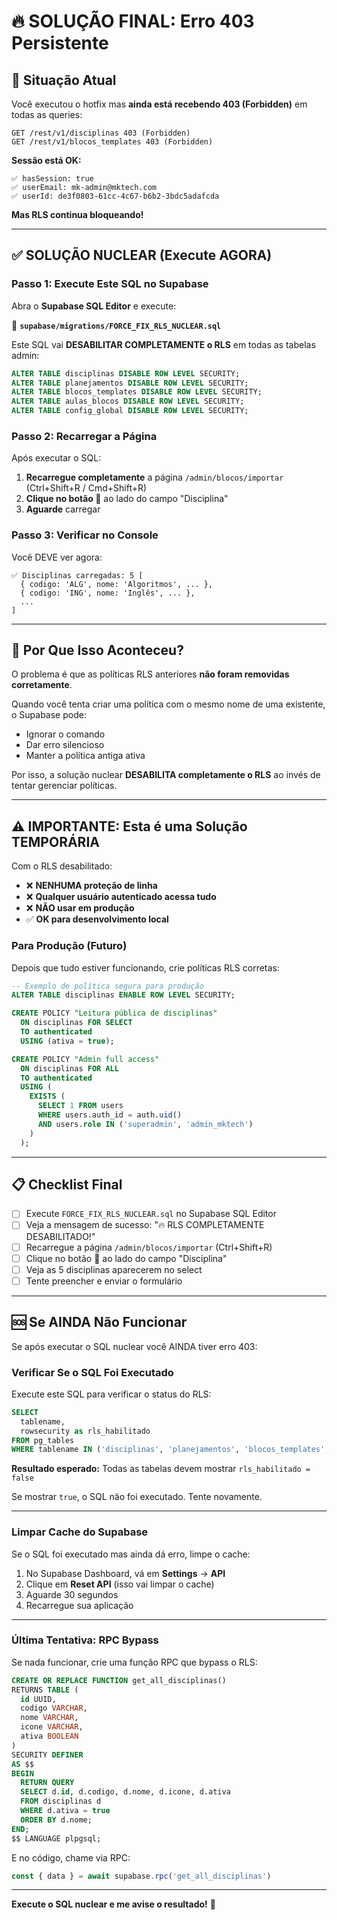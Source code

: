 # 🔥 SOLUÇÃO FINAL: Erro 403 Persistente

## 🚨 Situação Atual

Você executou o hotfix mas **ainda está recebendo 403 (Forbidden)** em todas as queries:

```
GET /rest/v1/disciplinas 403 (Forbidden)
GET /rest/v1/blocos_templates 403 (Forbidden)
```

**Sessão está OK:**
```
✅ hasSession: true
✅ userEmail: mk-admin@mktech.com
✅ userId: de3f0803-61cc-4c67-b6b2-3bdc5adafcda
```

**Mas RLS continua bloqueando!**

---

## ✅ SOLUÇÃO NUCLEAR (Execute AGORA)

### Passo 1: Execute Este SQL no Supabase

Abra o **Supabase SQL Editor** e execute:

📁 **`supabase/migrations/FORCE_FIX_RLS_NUCLEAR.sql`**

Este SQL vai **DESABILITAR COMPLETAMENTE o RLS** em todas as tabelas admin:

```sql
ALTER TABLE disciplinas DISABLE ROW LEVEL SECURITY;
ALTER TABLE planejamentos DISABLE ROW LEVEL SECURITY;
ALTER TABLE blocos_templates DISABLE ROW LEVEL SECURITY;
ALTER TABLE aulas_blocos DISABLE ROW LEVEL SECURITY;
ALTER TABLE config_global DISABLE ROW LEVEL SECURITY;
```

### Passo 2: Recarregar a Página

Após executar o SQL:

1. **Recarregue completamente** a página `/admin/blocos/importar` (Ctrl+Shift+R / Cmd+Shift+R)
2. **Clique no botão 🔄** ao lado do campo "Disciplina"
3. **Aguarde** carregar

### Passo 3: Verificar no Console

Você DEVE ver agora:

```
✅ Disciplinas carregadas: 5 [
  { codigo: 'ALG', nome: 'Algoritmos', ... },
  { codigo: 'ING', nome: 'Inglês', ... },
  ...
]
```

---

## 🎯 Por Que Isso Aconteceu?

O problema é que as políticas RLS anteriores **não foram removidas corretamente**.

Quando você tenta criar uma política com o mesmo nome de uma existente, o Supabase pode:
- Ignorar o comando
- Dar erro silencioso
- Manter a política antiga ativa

Por isso, a solução nuclear **DESABILITA completamente o RLS** ao invés de tentar gerenciar políticas.

---

## ⚠️ IMPORTANTE: Esta é uma Solução TEMPORÁRIA

Com o RLS desabilitado:
- ❌ **NENHUMA proteção de linha**
- ❌ **Qualquer usuário autenticado acessa tudo**
- ❌ **NÃO usar em produção**
- ✅ **OK para desenvolvimento local**

### Para Produção (Futuro)

Depois que tudo estiver funcionando, crie políticas RLS corretas:

```sql
-- Exemplo de política segura para produção
ALTER TABLE disciplinas ENABLE ROW LEVEL SECURITY;

CREATE POLICY "Leitura pública de disciplinas"
  ON disciplinas FOR SELECT
  TO authenticated
  USING (ativa = true);

CREATE POLICY "Admin full access"
  ON disciplinas FOR ALL
  TO authenticated
  USING (
    EXISTS (
      SELECT 1 FROM users 
      WHERE users.auth_id = auth.uid() 
      AND users.role IN ('superadmin', 'admin_mktech')
    )
  );
```

---

## 📋 Checklist Final

- [ ] Execute `FORCE_FIX_RLS_NUCLEAR.sql` no Supabase SQL Editor
- [ ] Veja a mensagem de sucesso: "🔥 RLS COMPLETAMENTE DESABILITADO!"
- [ ] Recarregue a página `/admin/blocos/importar` (Ctrl+Shift+R)
- [ ] Clique no botão 🔄 ao lado do campo "Disciplina"
- [ ] Veja as 5 disciplinas aparecerem no select
- [ ] Tente preencher e enviar o formulário

---

## 🆘 Se AINDA Não Funcionar

Se após executar o SQL nuclear você AINDA tiver erro 403:

### Verificar Se o SQL Foi Executado

Execute este SQL para verificar o status do RLS:

```sql
SELECT 
  tablename,
  rowsecurity as rls_habilitado
FROM pg_tables
WHERE tablename IN ('disciplinas', 'planejamentos', 'blocos_templates', 'aulas_blocos', 'config_global');
```

**Resultado esperado:**
Todas as tabelas devem mostrar `rls_habilitado = false`

Se mostrar `true`, o SQL não foi executado. Tente novamente.

---

### Limpar Cache do Supabase

Se o SQL foi executado mas ainda dá erro, limpe o cache:

1. No Supabase Dashboard, vá em **Settings** → **API**
2. Clique em **Reset API** (isso vai limpar o cache)
3. Aguarde 30 segundos
4. Recarregue sua aplicação

---

### Última Tentativa: RPC Bypass

Se nada funcionar, crie uma função RPC que bypass o RLS:

```sql
CREATE OR REPLACE FUNCTION get_all_disciplinas()
RETURNS TABLE (
  id UUID,
  codigo VARCHAR,
  nome VARCHAR,
  icone VARCHAR,
  ativa BOOLEAN
) 
SECURITY DEFINER
AS $$
BEGIN
  RETURN QUERY
  SELECT d.id, d.codigo, d.nome, d.icone, d.ativa
  FROM disciplinas d
  WHERE d.ativa = true
  ORDER BY d.nome;
END;
$$ LANGUAGE plpgsql;
```

E no código, chame via RPC:

```typescript
const { data } = await supabase.rpc('get_all_disciplinas')
```

---

**Execute o SQL nuclear e me avise o resultado!** 🚀








